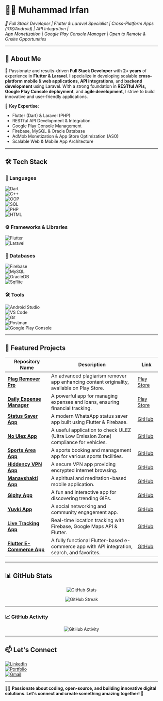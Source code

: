 # 👨‍💻 Muhammad Irfan  

*🎯 Full Stack Developer | Flutter & Laravel Specialist | Cross-Platform Apps (iOS/Android) | API Integration |  
App Monetization | Google Play Console Manager | Open to Remote & Onsite Opportunities*  

---

## 🧐 About Me  
🚀 Passionate and results-driven **Full Stack Developer** with **2+ years** of experience in **Flutter & Laravel**. I specialize in developing scalable **cross-platform mobile & web applications**, **API integrations**, and **backend development** using Laravel. With a strong foundation in **RESTful APIs, Google Play Console deployment**, and **agile development**, I strive to build innovative and user-friendly applications.  

📌 **Key Expertise:**  
- Flutter (Dart) & Laravel (PHP)  
- RESTful API Development & Integration  
- Google Play Console Management  
- Firebase, MySQL & Oracle Database  
- AdMob Monetization & App Store Optimization (ASO)  
- Scalable Web & Mobile App Architecture  

---

## 🛠 Tech Stack  

### 🚀 Languages  
![Dart](https://img.shields.io/badge/-Dart-0175C2?style=for-the-badge&logo=dart&logoColor=white)  
![C++](https://img.shields.io/badge/-C++-00599C?style=for-the-badge&logo=cplusplus&logoColor=white)  
![OOP](https://img.shields.io/badge/-OOP-800080?style=for-the-badge)  
![SQL](https://img.shields.io/badge/-SQL-003B57?style=for-the-badge&logo=postgresql&logoColor=white)  
![PHP](https://img.shields.io/badge/-PHP-777BB4?style=for-the-badge&logo=php&logoColor=white)  
![HTML](https://img.shields.io/badge/-HTML-E34F26?style=for-the-badge&logo=html5&logoColor=white)  

### ⚙ Frameworks & Libraries  
![Flutter](https://img.shields.io/badge/-Flutter-02569B?style=for-the-badge&logo=flutter&logoColor=white)  
![Laravel](https://img.shields.io/badge/-Laravel-FF2D20?style=for-the-badge&logo=laravel&logoColor=white)   

### 📂 Databases  
![Firebase](https://img.shields.io/badge/-Firebase-FFCA28?style=for-the-badge&logo=firebase&logoColor=black)  
![MySQL](https://img.shields.io/badge/-MySQL-4479A1?style=for-the-badge&logo=mysql&logoColor=white)  
![OracleDB](https://img.shields.io/badge/-OracleDB-F80000?style=for-the-badge&logo=oracle&logoColor=white)  
![Sqflite](https://img.shields.io/badge/-Sqflite-6DB33F?style=for-the-badge&logo=sqlite&logoColor=white)  

### 🛠 Tools  
![Android Studio](https://img.shields.io/badge/-Android%20Studio-3DDC84?style=for-the-badge&logo=android-studio&logoColor=white)  
![VS Code](https://img.shields.io/badge/-VSCode-007ACC?style=for-the-badge&logo=visual-studio-code)  
![Git](https://img.shields.io/badge/-Git-F05032?style=for-the-badge&logo=git&logoColor=white)  
![Postman](https://img.shields.io/badge/-Postman-FF6C37?style=for-the-badge&logo=postman&logoColor=white)  
![Google Play Console](https://img.shields.io/badge/-Google%20Play%20Console-414141?style=for-the-badge&logo=google-play&logoColor=white)  

---

## 🚀 Featured Projects  

| Repository Name                | Description                                      | Link |
|--------------------------------|--------------------------------------------------|------|
| **[Plag Remover Pro](#)**       | An advanced plagiarism remover app enhancing content originality, available on Play Store. | [Play Store](https://play.google.com/store/apps/details?id=com.mit.plagremoverpro) |
| **[Daily Expense Manager](#)**  | A powerful app for managing expenses and loans, ensuring financial tracking. | [Play Store](https://play.google.com/store/apps/details?id=com.irfansdevstudio.loanmanagement&pli=1) |
| **[Status Saver App](#)**      | A modern WhatsApp status saver app built using Flutter & Firebase. | [GitHub](#) |
| **[No Ulez App](#)**           | A useful application to check ULEZ (Ultra Low Emission Zone) compliance for vehicles. | [GitHub](#) |
| **[Sports Area App](#)**       | A sports booking and management app for various sports facilities. | [GitHub](#) |
| **[Hiddency VPN App](#)**      | A secure VPN app providing encrypted internet browsing. | [GitHub](#) |
| **[Manavshakti App](#)**       | A spiritual and meditation-based mobile application. | [GitHub](#) |
| **[Giphy App](#)**             | A fun and interactive app for discovering trending GIFs. | [GitHub](#) |
| **[Yuyki App](#)**             | A social networking and community engagement app. | [GitHub](https://github.com/Irfan-ITians/yuyki) |
| **[Live Tracking App](#)**     | Real-time location tracking with Firebase, Google Maps API & Flutter. | [GitHub](https://github.com/Irfan-ITians/Calorie-Tracking-App) |
| **[Flutter E-Commerce App](#)** | A fully functional Flutter-based e-commerce app with API integration, search, and favorites. | [GitHub](https://github.com/Irfan-ITians/Flutter-Task) |


---

## 📊 GitHub Stats  

<p align="center">
  <img src="https://github-readme-stats.vercel.app/api?username=muhammad-irfan&show_icons=true&theme=dark" alt="GitHub Stats">
</p>

<p align="center">
  <img src="https://github-readme-streak-stats.herokuapp.com/?user=muhammad-irfan&theme=dark" alt="GitHub Streak">
</p>

---

### 📈 GitHub Activity  
<p align="center">
  <img src="https://github-readme-activity-graph.vercel.app/graph?username=muhammad-irfan&theme=react&hide_border=true" alt="GitHub Activity">
</p>

---

## 📫 Let's Connect  
[![LinkedIn](https://img.shields.io/badge/-LinkedIn-blue?style=flat-square&logo=LinkedIn&logoColor=white)](https://www.linkedin.com/in/irfan-gill/)  
[![Portfolio](https://img.shields.io/badge/-Portfolio-red?style=flat-square&logo=Internet-Explorer&logoColor=white)](https://staff.mitprogrammer.com/irfan_gill)  
[![Gmail](https://img.shields.io/badge/-Gmail-D14836?style=flat-square&logo=Gmail&logoColor=white)](mailto:muhammadirfangill87@gmail.com)  

---

👨‍💻 **Passionate about coding, open-source, and building innovative digital solutions. Let's connect and create something amazing together! 🚀**  
